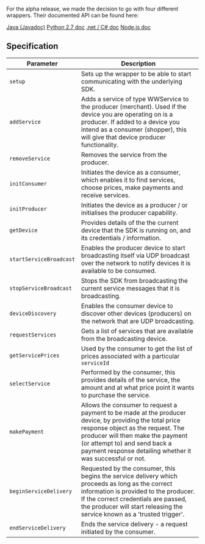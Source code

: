 For the alpha release, we made the decision to go with four different wrappers. Their documented API can be found here:

<div class="download">
  <a class="md-button" href="wrapper-doc/javadoc">Java (Javadoc)</a>
  <a class="md-button" href="python27.md">Python 2.7 doc</a>
  <a class="md-button" href="dotnet.md">.net / C# doc</a>
  <a class="md-button" href="nodejs.md">Node.js doc</a>
</div>

## Specification

|**Parameter**|**Description**|
| ------------- | -----|
|`setup`|Sets up the wrapper to be able to start communicating with the underlying SDK.|
|`addService`|Adds a service of type WWService to the producer (merchant). Used if the device you are operating on is a producer. If added to a device you intend as a consumer (shopper), this will give that device producer functionality.|
|`removeService`|Removes the service from the producer.|
|`initConsumer`|Initiates the device as a consumer, which enables it to find services, choose prices, make payments and receive services.|
|`initProducer`|Initiates the device as a producer / or initialises the producer capability.|
|`getDevice`|Provides details of the the current device that the SDK is running on, and its credentials / information.|
|`startServiceBroadcast`|Enables the producer device to start broadcasting itself via UDP broadcast over the network to notify devices it is available to be consumed.|
|`stopServiceBroadcast`|Stops the SDK from broadcasting the current service messages that it is broadcasting.|
|`deviceDiscovery`|Enables the consumer device to discover other devices (producers) on the network that are UDP broadcasting.|
|`requestServices`|Gets a list of services that are available from the broadcasting device.|
|`getServicePrices`|Used by the consumer to get the list of prices associated with a particular `serviceId`|
|`selectService`|Performed by the consumer, this provides details of the service, the amount and at what price point it wants to purchase the service.|
|`makePayment`|Allows the consumer to request a payment to be made at the producer device, by providing the total price response object as the request. The producer will then make the payment (or attempt to) and send back a payment response detailing whether it was successful or not.|
|`beginServiceDelivery`|Requested by the consumer, this begins the service delivery which proceeds as long as the correct information is provided to the producer. If the correct credentials are passed, the producer will start releasing the service known as a 'trusted trigger'.|
|`endServiceDelivery`|Ends the service delivery - a request initiated by the consumer.|